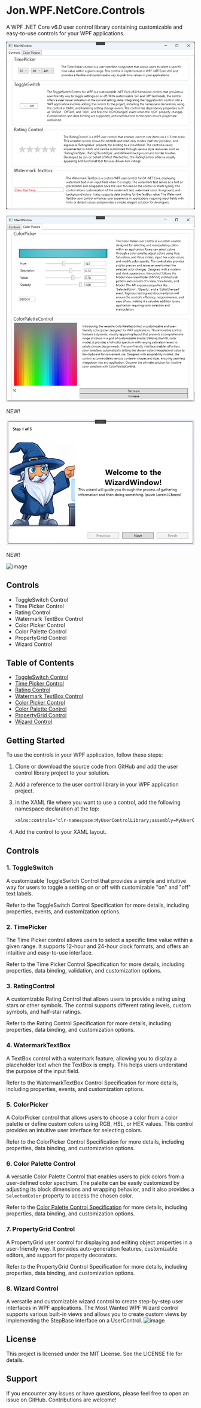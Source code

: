 ﻿# Jon.WPF.NetCore.Controls

A WPF .NET Core v6.0 user control library containing customizable and easy-to-use controls for your WPF applications.

![image](https://github.com/LittleBigSalino/Jon.WPF.NetCore/blob/master/Jon.WPF.NetCore.UserControls.MostWanted/SamplesMainWindow1.png)

![image](https://github.com/LittleBigSalino/Jon.WPF.NetCore/blob/master/Jon.WPF.NetCore.UserControls.MostWanted/SamplesMainWindow2.png)


NEW!

![image](https://github.com/LittleBigSalino/Jon.WPF.NetCore/blob/master/Jon.WPF.NetCore.UserControls.MostWanted/WizardFirstScreen.png)

NEW!

![image](WizardFirstScreen.png)

## Controls

- ToggleSwitch Control
- Time Picker Control
- Rating Control
- Watermark TextBox Control
- Color Picker Control
- Color Palette Control
- PropertyGrid Control
- Wizard Control

## Table of Contents

- [ToggleSwitch Control](https://github.com/LittleBigSalino/Jon.WPF.NetCore/blob/master/Jon.WPF.NetCore.UserControls.MostWanted/ToggleSwitch.md)
- [Time Picker Control](https://github.com/LittleBigSalino/Jon.WPF.NetCore/blob/master/Jon.WPF.NetCore.UserControls.MostWanted/TimePicker.md)
- [Rating Control](https://github.com/LittleBigSalino/Jon.WPF.NetCore/blob/master/Jon.WPF.NetCore.UserControls.MostWanted/RatingControl.md)
- [Watermark TextBox Control](https://github.com/LittleBigSalino/Jon.WPF.NetCore/blob/master/Jon.WPF.NetCore.UserControls.MostWanted/WatermarkTextbox.md)
- [Color Picker Control](https://github.com/LittleBigSalino/Jon.WPF.NetCore/blob/master/Jon.WPF.NetCore.UserControls.MostWanted/ColorPicker.md)
- [Color Palette Control](https://github.com/LittleBigSalino/Jon.WPF.NetCore/blob/master/Jon.WPF.NetCore.UserControls.MostWanted/ColorPaletteControl.md)
- [PropertyGrid Control](https://github.com/LittleBigSalino/Jon.WPF.NetCore/blob/master/Jon.WPF.NetCore.UserControls.MostWanted/PropertyGrid.md)
- [Wizard Control](https://github.com/LittleBigSalino/Jon.WPF.NetCore/blob/master/Jon.WPF.NetCore.UserControls.MostWanted/WizardWindow.md)

## Getting Started

To use the controls in your WPF application, follow these steps:

1. Clone or download the source code from GitHub and add the user control library project to your solution.

2. Add a reference to the user control library in your WPF application project.

3. In the XAML file where you want to use a control, add the following namespace declaration at the top:

   ```xml
   xmlns:controls="clr-namespace:MyUserControlLibrary;assembly=MyUserControlLibrary"
   ```

4. Add the control to your XAML layout.

## Controls

### 1. ToggleSwitch

A customizable ToggleSwitch Control that provides a simple and intuitive way for users to toggle a setting on or off with customizable "on" and "off" text labels.

Refer to the ToggleSwitch Control Specification for more details, including properties, events, and customization options.

### 2. TimePicker

The Time Picker control allows users to select a specific time value within a given range. It supports 12-hour and 24-hour clock formats, and offers an intuitive and easy-to-use interface.

Refer to the Time Picker Control Specification for more details, including properties, data binding, validation, and customization options.

### 3. RatingControl

A customizable Rating Control that allows users to provide a rating using stars or other symbols. The control supports different rating levels, custom symbols, and half-star ratings.

Refer to the Rating Control Specification for more details, including properties, data binding, and customization options.

### 4. WatermarkTextBox

A TextBox control with a watermark feature, allowing you to display a placeholder text when the TextBox is empty. This helps users understand the purpose of the input field.

Refer to the WatermarkTextBox Control Specification for more details, including properties, events, and customization options.

### 5. ColorPicker

A ColorPicker control that allows users to choose a color from a color palette or define custom colors using RGB, HSL, or HEX values. This control provides an intuitive user interface for selecting colors.

Refer to the ColorPicker Control Specification for more details, including properties, data binding, and customization options.

### 6. Color Palette Control

A versatile Color Palette Control that enables users to pick colors from a user-defined color spectrum. The palette can be easily customized by adjusting its block dimensions and wrapping behavior, and it also provides a `SelectedColor` property to access the chosen color.

Refer to the [Color Palette Control Specification](https://github.com/LittleBigSalino/Jon.WPF.NetCore/blob/master/Jon.WPF.NetCore.UserControls.MostWanted/ColorPaletteControl.md) for more details, including properties, data binding, and customization options.

### 7. PropertyGrid Control

A PropertyGrid user control for displaying and editing object properties in a user-friendly way. It provides auto-generation features, customizable editors, and support for property decorators.

Refer to the PropertyGrid Control Specification for more details, including properties, data binding, and customization options.

### 8. Wizard Control
A versatile and customizable wizard control to create step-by-step user interfaces in WPF applications. The Most Wanted WPF Wizard control supports various built-in views and allows you to create custom views by implementing the StepBase interface on a UserControl.
![image](WizardFirstScreen.png)

## License

This project is licensed under the MIT License. See the LICENSE file for details.

## Support

If you encounter any issues or have questions, please feel free to open an issue on GitHub. Contributions are welcome!
